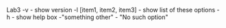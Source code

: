 Lab3
-v - show version
-l [item1, item2, item3] - show list of these options
-h - show help box
-"something other" - "No such option"
